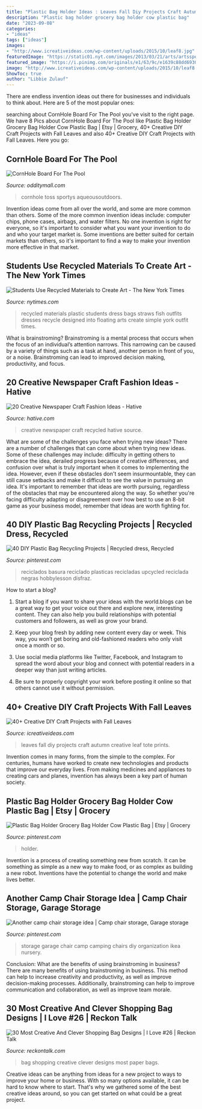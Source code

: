 ```yaml
---
title: "Plastic Bag Holder Ideas : Leaves Fall Diy Projects Craft Autumn Creative Leaf Tote Prints"
description: "Plastic bag holder grocery bag holder cow plastic bag"
date: "2023-09-08"
categories:
- "ideas"
tags: ["ideas"]
images:
- "http://www.icreativeideas.com/wp-content/uploads/2015/10/leaf8.jpg"
featuredImage: "https://static01.nyt.com/images/2013/03/21/arts/artsspecial/21believe_1/21believe_1-blog427.jpg"
featured_image: "https://i.pinimg.com/originals/e1/63/9c/e1639c88dd6930071695daacf16dfa7a.jpg"
image: "http://www.icreativeideas.com/wp-content/uploads/2015/10/leaf8.jpg"
ShowToc: true
author: "Libbie Zulauf"
---
```



There are endless invention ideas out there for businesses and individuals to think about. Here are 5 of the most popular ones:

	

		
searching about CornHole Board For The Pool you've visit to the right page. We have 8 Pics about CornHole Board For The Pool like Plastic Bag Holder Grocery Bag Holder Cow Plastic Bag | Etsy | Grocery, 40+ Creative DIY Craft Projects with Fall Leaves and also 40+ Creative DIY Craft Projects with Fall Leaves. Here you go:
		
    
## CornHole Board For The Pool

<img loading=lazy src="https://odditymall.com/includes/content/cornhole-board-for-the-pool-0.jpg" onerror="this.onerror=null;this.src='https://tse1.mm.bing.net/th?id=OIP.GPt17Ydp56NKvvOZKpasFQHaGf&amp;pid=15.1';" alt="CornHole Board For The Pool">

_Source: odditymall.com_

>cornhole toss sportys aqueousoutdoors. 

	

Invention ideas come from all over the world, and some are more common than others. Some of the more common invention ideas include: computer chips, phone cases, airbags, and water filters. No one invention is right for everyone, so it's important to consider what you want your invention to do and who your target market is. Some inventions are better suited for certain markets than others, so it's important to find a way to make your invention more effective in that market.

    
## Students Use Recycled Materials To Create Art - The New York Times

<img loading=lazy src="https://static01.nyt.com/images/2013/03/21/arts/artsspecial/21believe_1/21believe_1-blog427.jpg" onerror="this.onerror=null;this.src='https://tse3.mm.bing.net/th?id=OIP.5hQHL9Zy2TCIvedmP3vfogAAAA&amp;pid=15.1';" alt="Students Use Recycled Materials to Create Art - The New York Times">

_Source: nytimes.com_

>recycled materials plastic students dress bags straws fish outfits dresses recycle designed into floating arts create simple york outfit times. 

	

What is brainstroming? Brainstroming is a mental process that occurs when the focus of an individual’s attention narrows. This narrowing can be caused by a variety of things such as a task at hand, another person in front of you, or a noise. Brainstroming can lead to improved decision making, productivity, and focus.

    
## 20 Creative Newspaper Craft Fashion Ideas - Hative

<img loading=lazy src="https://hative.com/wp-content/uploads/2014/10/newspaper-craft-fashion-ideas/2-creative-newspaper-craft-fashion-ideas.jpg" onerror="this.onerror=null;this.src='https://tse3.mm.bing.net/th?id=OIP.YABbSnoEV65VXtfJJdaXAgHaKv&amp;pid=15.1';" alt="20 Creative Newspaper Craft Fashion Ideas - Hative">

_Source: hative.com_

>creative newspaper craft recycled hative source. 

	

What are some of the challenges you face when trying new ideas?
There are a number of challenges that can come about when trying new ideas. Some of these challenges may include: difficulty in getting others to embrace the idea, derailed progress because of creative differences, and confusion over what is truly important when it comes to implementing the idea. However, even if these obstacles don't seem insurmountable, they can still cause setbacks and make it difficult to see the value in pursuing an idea. It's important to remember that ideas are worth pursuing, regardless of the obstacles that may be encountered along the way. So whether you're facing difficulty adapting or disagreement over how best to use an 8-bit game as your business model, remember that ideas are worth fighting for.

    
## 40 DIY Plastic Bag Recycling Projects | Recycled Dress, Recycled

<img loading=lazy src="https://i.pinimg.com/736x/fe/6b/fa/fe6bfa1b837131cdb186e88a5b458bfd.jpg" onerror="this.onerror=null;this.src='https://tse2.mm.bing.net/th?id=OIP.jMcAHnR_cR8mcf8eVe1yHgHaPV&amp;pid=15.1';" alt="40 DIY Plastic Bag Recycling Projects | Recycled dress, Recycled">

_Source: pinterest.com_

>reciclados basura reciclado plasticas recicladas upcycled reciclada negras hobbylesson disfraz. 

	

How to start a blog?
1. Start a blog if you want to share your ideas with the world.blogs can be a great way to get your voice out there and explore new, interesting content. They can also help you build relationships with potential customers and followers, as well as grow your brand.
2. Keep your blog fresh by adding new content every day or week. This way, you won’t get boring and old-fashioned readers who only visit once a month or so.

3. Use social media platforms like Twitter, Facebook, and Instagram to spread the word about your blog and connect with potential readers in a deeper way than just writing articles.

4. Be sure to properly copyright your work before posting it online so that others cannot use it without permission.

    
## 40+ Creative DIY Craft Projects With Fall Leaves

<img loading=lazy src="http://www.icreativeideas.com/wp-content/uploads/2015/10/leaf8.jpg" onerror="this.onerror=null;this.src='https://tse3.mm.bing.net/th?id=OIP.-iVY62jdl9qw6id_KkZfPQAAAA&amp;pid=15.1';" alt="40+ Creative DIY Craft Projects with Fall Leaves">

_Source: icreativeideas.com_

>leaves fall diy projects craft autumn creative leaf tote prints. 

	

Invention comes in many forms, from the simple to the complex. For centuries, humans have worked to create new technologies and products that improve our everyday lives. From making medicines and appliances to creating cars and planes, invention has always been a key part of human society.

    
## Plastic Bag Holder Grocery Bag Holder Cow Plastic Bag | Etsy | Grocery

<img loading=lazy src="https://i.pinimg.com/originals/e1/63/9c/e1639c88dd6930071695daacf16dfa7a.jpg" onerror="this.onerror=null;this.src='https://tse4.mm.bing.net/th?id=OIP.wqvYOrzs0SC2RKrcFmR1qwHaLu&amp;pid=15.1';" alt="Plastic Bag Holder Grocery Bag Holder Cow Plastic Bag | Etsy | Grocery">

_Source: pinterest.com_

>holder. 

	

Invention is a process of creating something new from scratch. It can be something as simple as a new way to make food, or as complex as building a new robot. Inventions have the potential to change the world and make lives better.

    
## Another Camp Chair Storage Idea | Camp Chair Storage, Garage Storage

<img loading=lazy src="https://i.pinimg.com/736x/4e/49/6b/4e496bbacd7cfbdf87f09313edb08ca9--garage-organization-garage-storage.jpg" onerror="this.onerror=null;this.src='https://tse3.mm.bing.net/th?id=OIP.-6Kskn5_98sSPDYX2H6CjwHaJ3&amp;pid=15.1';" alt="Another camp chair storage idea | Camp chair storage, Garage storage">

_Source: pinterest.com_

>storage garage chair camp camping chairs diy organization ikea nursery. 

	

Conclusion: What are the benefits of using brainstroming in business?
There are many benefits of using brainstroming in business. This method can help to increase creativity and productivity, as well as improve decision-making processes. Additionally, brainstroming can help to improve communication and collaboration, as well as improve team morale.

    
## 30 Most Creative And Clever Shopping Bag Designs | I Love #26 | Reckon Talk

<img loading=lazy src="http://www.reckontalk.com/wp-content/uploads/2014/11/30-Most-Creative-And-Clever-Shopping-Bag-Designs-9.jpg" onerror="this.onerror=null;this.src='https://tse1.mm.bing.net/th?id=OIP.y0NbyFfOL-_wEsLvNGtA1QHaEA&amp;pid=15.1';" alt="30 Most Creative And Clever Shopping Bag Designs | I Love #26 | Reckon Talk">

_Source: reckontalk.com_

>bag shopping creative clever designs most paper bags. 

	

Creative ideas can be anything from ideas for a new project to ways to improve your home or business. With so many options available, it can be hard to know where to start. That's why we gathered some of the best creative ideas around, so you can get started on what could be a great project.

